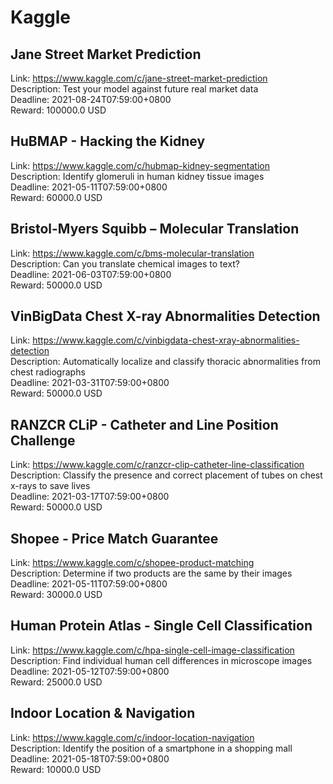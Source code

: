 # Kaggle



## Jane Street Market Prediction

Link: https://www.kaggle.com/c/jane-street-market-prediction  
Description: Test your model against future real market data  
Deadline: 2021-08-24T07:59:00+0800  
Reward: 100000.0 USD  


## HuBMAP - Hacking the Kidney

Link: https://www.kaggle.com/c/hubmap-kidney-segmentation  
Description: Identify glomeruli in human kidney tissue images  
Deadline: 2021-05-11T07:59:00+0800  
Reward: 60000.0 USD  


## Bristol-Myers Squibb – Molecular Translation

Link: https://www.kaggle.com/c/bms-molecular-translation  
Description: Can you translate chemical images to text?  
Deadline: 2021-06-03T07:59:00+0800  
Reward: 50000.0 USD  


## VinBigData Chest X-ray Abnormalities Detection

Link: https://www.kaggle.com/c/vinbigdata-chest-xray-abnormalities-detection  
Description: Automatically localize and classify thoracic abnormalities from chest radiographs  
Deadline: 2021-03-31T07:59:00+0800  
Reward: 50000.0 USD  


## RANZCR CLiP - Catheter and Line Position Challenge

Link: https://www.kaggle.com/c/ranzcr-clip-catheter-line-classification  
Description: Classify the presence and correct placement of tubes on chest x-rays to save lives  
Deadline: 2021-03-17T07:59:00+0800  
Reward: 50000.0 USD  


## Shopee - Price Match Guarantee

Link: https://www.kaggle.com/c/shopee-product-matching  
Description: Determine if two products are the same by their images  
Deadline: 2021-05-11T07:59:00+0800  
Reward: 30000.0 USD  


## Human Protein Atlas - Single Cell Classification

Link: https://www.kaggle.com/c/hpa-single-cell-image-classification  
Description: Find individual human cell differences in microscope images  
Deadline: 2021-05-12T07:59:00+0800  
Reward: 25000.0 USD  


## Indoor Location & Navigation

Link: https://www.kaggle.com/c/indoor-location-navigation  
Description: Identify the position of a smartphone in a shopping mall  
Deadline: 2021-05-18T07:59:00+0800  
Reward: 10000.0 USD  

